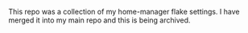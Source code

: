 This repo was a collection of my home-manager flake settings. I have merged it into my main repo and this is being archived.
